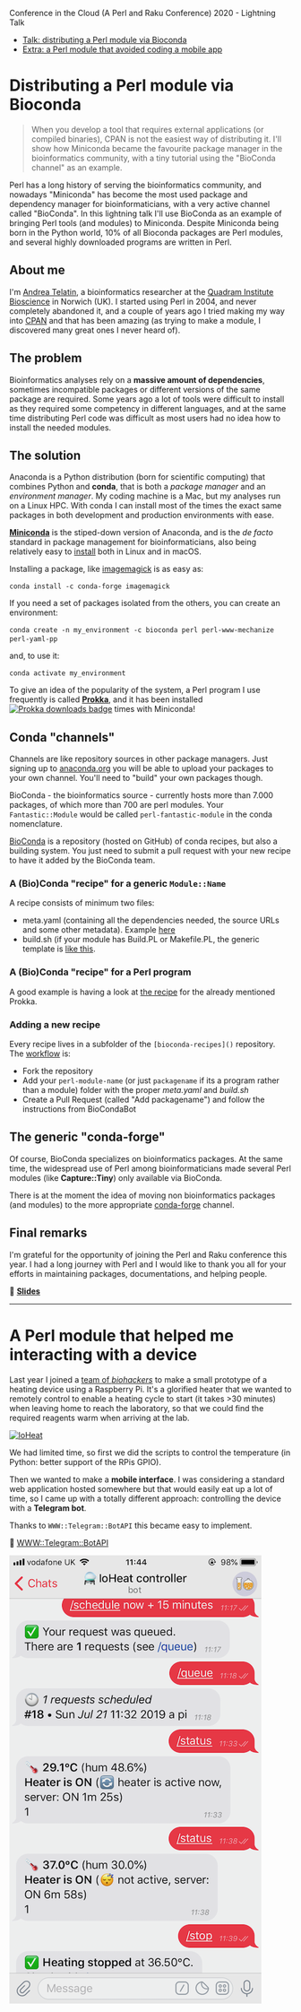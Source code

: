 Conference in the Cloud (A Perl and Raku Conference) 2020 - Lightning Talk

* [Talk: distributing a Perl module via Bioconda](#Distributing-a-Perl-module-via-Bioconda)
* [Extra: a Perl module that avoided coding a mobile app](#A-module-that-helped-me-interacting-with-a-device)

# Distributing a Perl module via Bioconda

> When you develop a tool that requires external applications (or compiled binaries), CPAN is not the easiest way of distributing it. I'll show how Miniconda became the favourite package manager in the bioinformatics community, with a tiny tutorial using the "BioConda channel" as an example.

Perl has a long history of serving the bioinformatics community, and nowadays "Miniconda" has become the most used package and dependency manager for bioinformaticians, with a very active channel called "BioConda". In this lightning talk I'll use BioConda as an example of bringing Perl tools (and modules) to Miniconda.  Despite Miniconda being born in the Python world, 10% of all Bioconda packages are Perl modules, and several highly downloaded programs are written in Perl.

## About me

I'm [Andrea Telatin](https://telatin.github.io/), a bioinformatics researcher at the [Quadram Institute Bioscience](https://www.quadram.ac.uk) in Norwich (UK).
I started using Perl in 2004, and never completely abandoned it, and a couple of years ago I tried making my way into [CPAN](https://metacpan.org/author/PROCH) and that has been amazing (as trying to make a module, I discovered many great ones I never heard of).

## The problem

Bioinformatics analyses rely on a **massive amount of dependencies**, sometimes incompatible packages or different versions of the same package are required. 
Some years ago a lot of tools were difficult to install as they required some competency in different languages, and at the same time distributing Perl code was difficult as most users had no idea how to install the needed modules.

## The solution

Anaconda is a Python distribution (born for scientific computing) that combines Python and **conda**, that is both a _package manager_ and an _environment manager_. My coding machine is a Mac, but my analyses run on a Linux HPC. With conda I can install most of the times the exact same packages in both development and production environments with ease. 

**[Miniconda](https://docs.conda.io/en/latest/miniconda.html)** is the stiped-down version of Anaconda, and is the _de facto_ standard in package management for bioinformaticians, also being relatively easy to [install](https://docs.conda.io/en/latest/miniconda.html) both in Linux and in macOS.

Installing a package, like [imagemagick](https://anaconda.org/search?q=imagemagick) is as easy as:
```
conda install -c conda-forge imagemagick
```

If you need a set of packages isolated from the others, you can create an environment:

```
conda create -n my_environment -c bioconda perl perl-www-mechanize perl-yaml-pp  
```
and, to use it:
```
conda activate my_environment

```

To give an idea of the popularity of the system, a Perl program I use frequently is called **[Prokka](https://anaconda.org/bioconda/prokka)**,
and it has been installed [![Prokka downloads badge](https://anaconda.org/bioconda/prokka/badges/downloads.svg)](https://anaconda.org/bioconda/prokka) times with Miniconda!  

## Conda "channels"

Channels are like repository sources in other package managers. Just signing up to [anaconda.org](https://anaconda.org) you will be able to upload your packages to your own channel. You'll need to "build" your own packages though.


BioConda - the bioinformatics source - currently hosts more than 7.000 packages, of which more than 700 are perl modules. Your `Fantastic::Module` would be called `perl-fantastic-module` in the conda nomenclature.

[BioConda](https://bioconda.github.io/) is a repository (hosted on GitHub) of conda recipes, but also a building system. You just need to submit a pull request with your new recipe to have it added by the BioConda team. 

### A (Bio)Conda "recipe" for a generic `Module::Name`

A recipe consists of minimum two files:

* meta.yaml (containing all the dependencies needed, the source URLs and some other metadata). Example [here](https://gist.github.com/telatin/e572e388edb1603705beef0830152381)
* build.sh (if your module has Build.PL or Makefile.PL, the generic template is [like this](https://github.com/bioconda/bioconda-recipes/blob/master/recipes/perl-capture-tiny/build.sh).

### A (Bio)Conda "recipe" for a Perl program

A good example is having a look at [the recipe](https://github.com/bioconda/bioconda-recipes/tree/master/recipes/prokka) for the already mentioned Prokka.
### Adding a new recipe

Every recipe lives in a subfolder of the `[bioconda-recipes]()` repository. The [workflow](https://bioconda.github.io/contributor/workflow.html) is:
* Fork the repository
* Add your `perl-module-name` (or just `packagename` if its a program rather than a module) folder with the proper _meta.yaml_ and _build.sh_
* Create a Pull Request (called "Add packagename") and follow the instructions from BioCondaBot

## The generic "conda-forge"

Of course, BioConda specializes on bioinformatics packages. At the same time, the widespread use of Perl among bioinformaticians made several Perl modules (like **Capture::Tiny**) only available via BioConda.

There is at the moment the idea of moving non bioinformatics packages (and modules) to the more appropriate [conda-forge](https://conda-forge.org/) channel.


## Final remarks

I'm grateful for the opportunity of joining the Perl and Raku conference this year. 
I had a long journey with Perl and I would like to thank you all for your efforts in maintaining packages, documentations, and helping people.


📑 **[Slides](https://github.com/telatin/learnperl/blob/master/TPRCiC/bioconda_slides.pdf)**


---

# A Perl module that helped me interacting with a device

Last year I joined a [team of _biohackers_](https://www.hackster.io/ioheat/ioheat-a-contained-oasis-in-the-coldroom-fb4dec) to make a small prototype of a heating device using a Raspberry Pi. It's a glorified heater that we wanted to remotely control to enable a heating cycle to start (it takes >30 minutes) when leaving home to reach the laboratory, so that we could find the required reagents warm when arriving at the lab.

[![IoHeat](https://hackster.imgix.net/uploads/attachments/944150/5dec0880-a948-11e9-9425-7c520c17a8c6_ZKKxvKdjIx.jpg?auto=compress%2Cformat&w=740&h=555&fit=max)](https://www.hackster.io/ioheat/ioheat-a-contained-oasis-in-the-coldroom-fb4dec)

We had limited time, so first we did the scripts to control the temperature (in Python: better support of the RPis GPIO).

Then we wanted to make a **mobile interface**. I was considering a standard web application hosted somewhere but that would easily eat up a lot of time, so I came up with a totally different approach: controlling the device with a **Telegram bot**.

Thanks to `WWW::Telegram::BotAPI` this became easy to implement. 

🔗 [WWW::Telegram::BotAPI](https://metacpan.org/pod/WWW::Telegram::BotAPI)

![Telegram](telegram.png)
